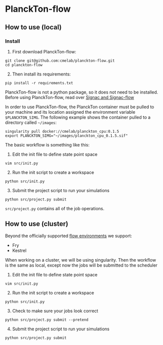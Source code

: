 # PlanckTon-flow

## How to use (local)

### Install

1. First download PlanckTon-flow:
```
git clone git@github.com:cmelab/planckton-flow.git
cd planckton-flow
```

2. Then install its requirements:
```
pip install -r requirements.txt
```

PlanckTon-flow is not a python package, so it does not need to be installed.
Before using PlanckTon-flow, read over [Signac and Signac-flow](http://docs.signac.io)

In order to use PlanckTon-flow, the PlanckTon container must be pulled to your machine and its location assigned the environment variable `$PLANCKTON_SIMG`.
The following example shows the container pulled to a directory called `~/images`:
```
singularity pull docker://cmelab/planckton_cpu:0.1.5
export PLANCKTON_SIMG="~/images/planckton_cpu_0.1.5.sif"
```

The basic workflow is something like this:

1. Edit the init file to define state point space
```
vim src/init.py
```
2. Run the init script to create a workspace
```
python src/init.py
```
3. Submit the project script to run your simulations
```
python src/project.py submit
```

`src/project.py` contains all of the job operations.

## How to use (cluster)

Beyond the officially supported [flow environments](https://docs.signac.io/projects/flow/en/latest/supported_environments.html#supported-environments) we support:

* Fry
* Kestrel

When working on a cluster, we will be using singularity.
Then the workflow is the same as local, except now the jobs will be submitted to the scheduler 

1. Edit the init file to define state point space
```
vim src/init.py
```
2. Run the init script to create a workspace
```
python src/init.py
```
3. Check to make sure your jobs look correct
```
python src/project.py submit --pretend 
```
4. Submit the project script to run your simulations
```
python src/project.py submit
```
